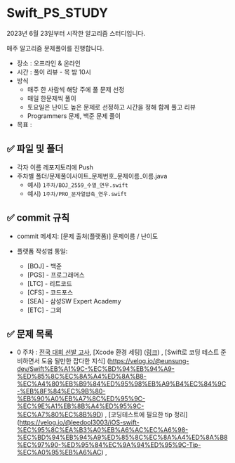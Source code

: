 # Swift_PS_STUDY

2023년 6월 23일부터 시작한 알고리즘 스터디입니다.

매주 알고리즘 문제풀이를 진행합니다.

- 장소 : 오프라인 & 온라인
- 시간 : 풀이 리뷰 - 목 밤 10시
- 방식
    - 매주 한 사람씩 해당 주에 풀 문제 선정
    - 매일 한문제씩 풀이
    - 토요일은 난이도 높은 문제로 선정하고 시간을 정해 함께 풀고 리뷰
    - Programmers 문제, 백준 문제 풀이
- 목표 : 

## ✅ 파일 및 폴더
- 각자 이름 레포지토리에 Push
- 주차별 폴더/문제풀이사이트_문제번호_문제이름_이름.java
    - 예시) `1주차/BOJ_2559_수열_연우.swift`
    - 예시) `1주차/PRO_문자열압축_연우.swift`

## ✅ commit 규칙

- commit 메세지: [문제 출처(플랫폼)] 문제이름 / 난이도 

- 플랫폼 작성법 통일:
    - [BOJ] - 백준
    - [PGS] - 프로그래머스
    - [LTC] - 리트코드
    - [CFS] - 코드포스
    - [SEA] - 삼성SW Expert Academy
    - [ETC] - 그외



## ✅ 문제 목록

- 0 주차 : [전국 대회 선발 고사](https://school.programmers.co.kr/learn/courses/30/lessons/181851), [Xcode 환경 세팅] ([링크](https://jeong9216.tistory.com/54)) , [Swift로 코딩 테스트 준비하면서 도움 될만한 잡다한 지식] (https://velog.io/@eunsung-dev/Swift%EB%A1%9C-%EC%BD%94%EB%94%A9-%ED%85%8C%EC%8A%A4%ED%8A%B8-%EC%A4%80%EB%B9%84%ED%95%98%EB%A9%B4%EC%84%9C-%EB%8F%84%EC%9B%80-%EB%90%A0%EB%A7%8C%ED%95%9C-%EC%9E%A1%EB%8B%A4%ED%95%9C-%EC%A7%80%EC%8B%9D) , [코딩테스트에 필요한 tip 정리] (https://velog.io/@leedool3003/iOS-swift-%EC%95%8C%EA%B3%A0%EB%A6%AC%EC%A6%98-%EC%BD%94%EB%94%A9%ED%85%8C%EC%8A%A4%ED%8A%B8%EC%97%90-%ED%95%84%EC%9A%94%ED%95%9C-Tip-%EC%A0%95%EB%A6%AC) , 
  

